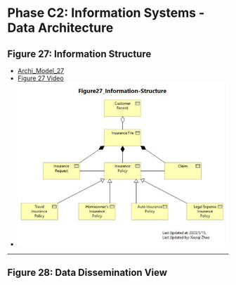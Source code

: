 # Phase C2: Information Systems - Data Architecture

## Figure 27: Information Structure

- [Archi_Model_27](./Phase_C_IS_Architecture_Data/27-Information-Structure.archimate)
- [Figure 27 Video](https://youtu.be/kWNVbSURrG8)
- ![Figure 27](./Phase_C_IS_Architecture_Data/Figure27_Information-Structure.jpg)

---

## Figure 28: Data Dissemination View

